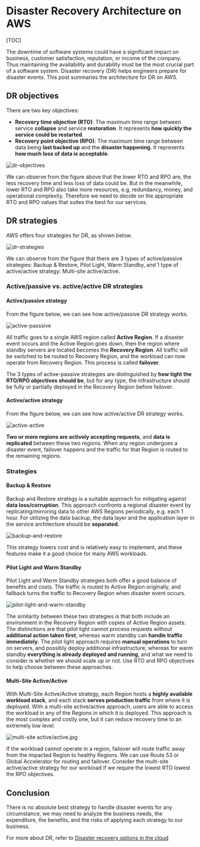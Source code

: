 # Disaster Recovery Architecture on AWS

[TOC]

The downtime of software systems could have a significant impact on business, customer satisfaction, reputation, or income of the company. Thus maintaining the availability and durability must be the most crucial part of a software system. Disaster recovery (DR) helps engineers prepare for disaster events. This post summaries the architecture for DR on AWS.

## DR objectives

There are two key objectives:

- **Recovery time objective (RTO)**: The maximum time range between service **collapse** and service **restoration**. It represents **how quickly the service could be restarted**.
- **Recovery point objective (RPO)**: The maximum time range between data being **last backed up** and the **disaster happening**. It represents **how much loss of data is acceptable**.


![dr-objectives](./dr-objectives.png)


We can observe from the figure above that the lower RTO and RPO are, the less recovery time and less loss of data could be. But in the meanwhile, lower RTO and RPO also take more resources, e.g, redundancy, money, and operational complexity. Therefore we need to decide on the appropriate RTO and RPO values that suites the best for our services.

## DR strategies

AWS offers four strategies for DR, as shown below.


![dr-strategies](./dr-strategies.png)

We can observe from the figure that there are 3 types of active/passive strategies: Backup & Restore, Pilot Light, Warm Standby, and 1 type of active/active strategy: Multi-site active/active.


### Active/passive vs. active/active DR strategies

#### Active/passive strategy

From the figure below, we can see how active/passive DR strategy works.

![active-passsive](./active-passsive.png)

All traffic goes to a single AWS region called **Active Region**. If a disaster event occurs and the Active Region goes down, then the region where standby servers are located becomes the **Recovery Region**. All traffic will be switched to be routed to Recovery Region, and the workload can now operate from Recovery Region. This process is called **failover**.

The 3 types of active-passive strategies are distinguished by **how tight the RTO/RPO objectives should be**, but for any type, the infrastructure should be fully or partially deployed in the Recovery Region before failover.

#### Active/active strategy

From the figure below, we can see how active/active DR strategy works.

![active-active](./active-active.png)

**Two or more regions are actively accepting requests**, and **data is replicated** between these two regions. When any region undergoes a disaster event, failover happens and the traffic for that Region is routed to the remaining regions.

### Strategies

#### Backup & Restore

Backup and Restore strategy is a suitable approach for mitigating against **data loss/corruption**. This approach confronts a regional disaster event by replicating/mirroring data to other AWS Regions periodically, e.g. each 1 hour. For utilizing the data backup, the data layer and the application layer in the service architecture should be **separated**.

![backup-and-restore](./backup-and-restore.jpg)

This strategy lowers cost and is relatively easy to implement, and these features make it a good choice for many AWS workloads.

#### Pilot Light and Warm Standby

Pilot Light and Warm Standby strategies both offer a good balance of benefits and costs. The traffic is routed to Active Region originally, and fallback turns the traffic to Recovery Region when disaster event occurs.

![pilot-light-and-warm-standby](./pilot-light-and-warm-standby.jpg)

The similarity between these two strategies is that both include an environment in the Recovery Region with copies of Active Region assets. The distinctions are that pilot light cannot process requests without **additional action taken first**, whereas warm standby can **handle traffic immediately**. The pilot light approach requires **manual operations** to turn on servers, and possibly deploy additional infrastructure, whereas for warm standby **everything is already deployed and running**, and what we need to consider is whether we should scale up or not. Use RTO and RPO objectives to help choose between these approaches.

#### Multi-Site Active/Active

With Multi-Site Active/Active strategy, each Region hosts a **highly available workload stack**, and each stack **serves production traffic** from where it is deployed. With a multi-site active/active approach, users are able to access the workload in any of the Regions in which it is deployed. This approach is the most complex and costly one, but it can reduce recovery time to an extremely low level.

![multi-site active/active.jpg](./multi-site-active-active.jpg)

If the workload cannot operate in a region, failover will route traffic away from the impacted Region to healthy Regions. We can use Route 53 or Global Accelerator for routing and failover. Consider the multi-site active/active strategy for our workload if we require the lowest RTO lowest the RPO objectives.

## Conclusion

There is no absolute best strategy to handle disaster events for any circumstance, we may need to analyze the business needs, the expenditure, the benefits, and the risks of applying each strategy to our business.

For more about DR, refer to [Disaster recovery options in the cloud](https://docs.aws.amazon.com/whitepapers/latest/disaster-recovery-workloads-on-aws/disaster-recovery-options-in-the-cloud.html#multi-site-activeactive)
